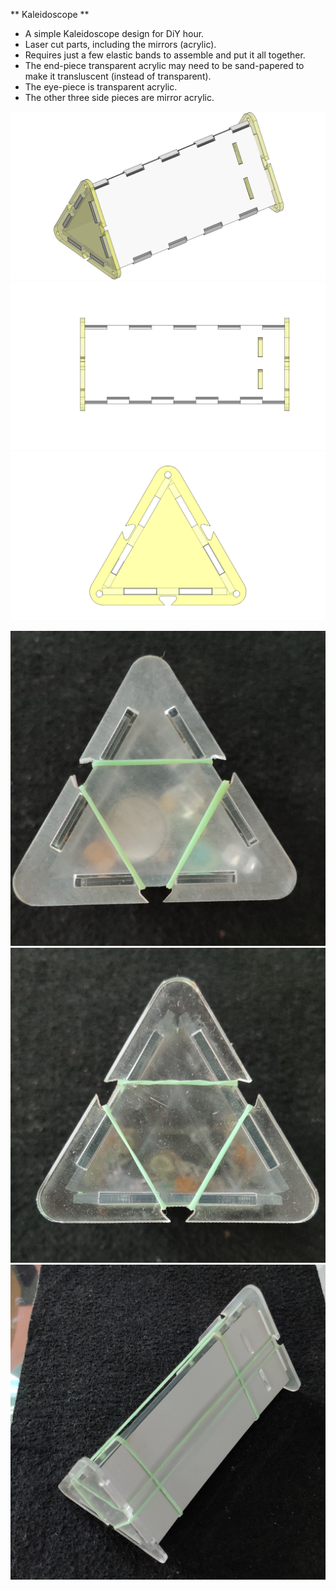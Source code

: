 ** Kaleidoscope **

- A simple Kaleidoscope design for DiY hour.
- Laser cut parts, including the mirrors (acrylic).
- Requires just a few elastic bands to assemble and put it all together.
- The end-piece transparent acrylic may need to be sand-papered to make it transluscent (instead of transparent).
- The eye-piece is transparent acrylic.
- The other three side pieces are mirror acrylic.

![kaleidoscope_01](renders/kaleidoscope_01.png)
![kaleidoscope_02](renders/kaleidoscope_02.png)
![kaleidoscope_03](renders/kaleidoscope_03.png)

![kaleidoscope_04](images/kaleidoscope_01.jpg)
![kaleidoscope_05](images/kaleidoscope_02.jpg)
![kaleidoscope_06](images/kaleidoscope_03.jpg)

